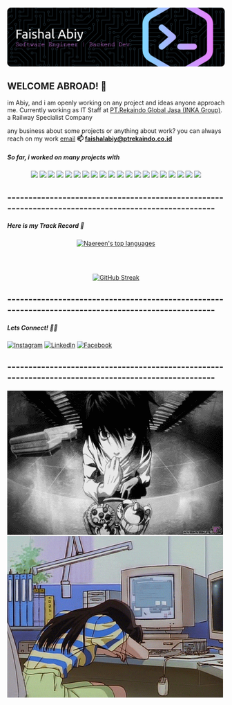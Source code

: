 ![Github Banner](img/github-header-banner1.png)

## WELCOME ABROAD! 🚀

im Abiy, and i am openly working on any project and ideas anyone approach me. Currently working as IT Staff at [PT.Rekaindo Global Jasa (INKA Group)](ptrekaindo.co.id). a Railway Specialist Company 

any business about some projects or anything about work? you can always reach on my work [email](faishalabiy@ptrekaindo.co.id) 
**📫 faishalabiy@ptrekaindo.co.id**

##### So far, i worked on many projects with
<p align="center">
<img src="https://img.shields.io/badge/Linux-FCC624?style=for-the-badge&logo=linux&logoColor=black" /> <img src="https://img.shields.io/badge/Ubuntu-E95420?style=for-the-badge&logo=ubuntu&logoColor=white" /> <img src="https://img.shields.io/badge/Windows-0078D6?style=for-the-badge&logo=windows&logoColor=white" /> <img src="https://img.shields.io/badge/Debian-A81D33?style=for-the-badge&logo=debian&logoColor=white" /> <img src="https://img.shields.io/badge/C%2B%2B-00599C?style=for-the-badge&logo=c%2B%2B&logoColor=white" /> <img src="https://img.shields.io/badge/Python-FFD43B?style=for-the-badge&logo=python&logoColor=blue" /> <img src="https://img.shields.io/badge/Node--Red-8F0000?style=for-the-badge&logo=nodered&logoColor=white" /> <img src="https://img.shields.io/badge/JavaScript-323330?style=for-the-badge&logo=javascript&logoColor=F7DF1E" /> <img src="https://img.shields.io/badge/TypeScript-007ACC?style=for-the-badge&logo=typescript&logoColor=white" /> <img src="https://img.shields.io/badge/HTML5-E34F26?style=for-the-badge&logo=html5&logoColor=white" /> <img src="https://img.shields.io/badge/json-5E5C5C?style=for-the-badge&logo=json&logoColor=white" /> <img src="https://img.shields.io/badge/PHP-777BB4?style=for-the-badge&logo=php&logoColor=white" /> <img src="https://img.shields.io/badge/Raspberry%20Pi-A22846?style=for-the-badge&logo=Raspberry%20Pi&logoColor=white" /> <img src="https://img.shields.io/badge/Arduino-00979D?style=for-the-badge&logo=Arduino&logoColor=white" /> <img src="https://img.shields.io/badge/Docker%20Compose-2496ED?style=for-the-badge&logo=docker&logoColor=white" /> <img src="https://img.shields.io/badge/VirtualBox-21416b?style=for-the-badge&logo=VirtualBox&logoColor=white" /> <img src="https://img.shields.io/badge/mysql-4479A1.svg?style=for-the-badge&logo=mysql&logoColor=white" /> <img src="https://img.shields.io/badge/laravel-%23FF2D20.svg?style=for-the-badge&logo=laravel&logoColor=white" /> <img src="https://img.shields.io/badge/node.js-6DA55F?style=for-the-badge&logo=node.js&logoColor=white" /> <img src="https://img.shields.io/badge/opencv-%23white.svg?style=for-the-badge&logo=opencv&logoColor=white" />
</p>

## ----------------------------------------------------------------------------------------------------

##### Here is my Track Record 💾
<div style="text-align: center">

[![Naereen's top languages](https://github-readme-stats.vercel.app/api/top-langs/?username=faishalabiy&theme=blue-green)](https://github.com/anuraghazra/github-readme-stats)

<br><br>

[![GitHub Streak](https://streak-stats.demolab.com?user=faishalabiy&theme=highcontrast&hide_border=true&locale=ja&short_numbers=true&date_format=M%20j%5B%2C%20Y%5D&exclude_days=Sun%2CSat)](https://git.io/streak-stats)

</div>

## ----------------------------------------------------------------------------------------------------

##### Lets Connect! 🔗🤙

[![Instagram](https://img.shields.io/badge/Instagram-%23E4405F.svg?style=for-the-badge&logo=Instagram&logoColor=white)](https://www.instagram.com/faishalabiyy)
[![LinkedIn](https://img.shields.io/badge/linkedin-%230077B5.svg?style=for-the-badge&logo=linkedin&logoColor=white)](https://www.linkedin.com/in/faishal-abiy/)
[![Facebook](https://img.shields.io/badge/Facebook-%231877F2.svg?style=for-the-badge&logo=Facebook&logoColor=white)](https://www.facebook.com/Faishal.abiy)


## ----------------------------------------------------------------------------------------------------
![Gif](img/muter-gif.gif)
![Giif](img/tired-gif.gif)

